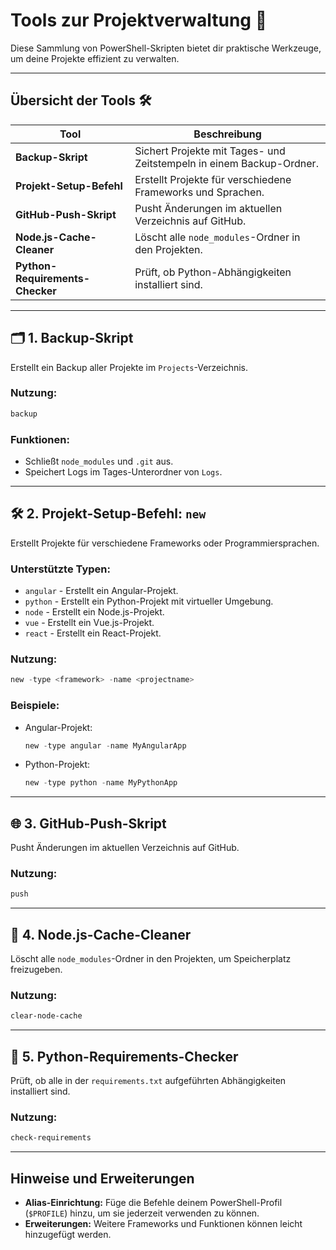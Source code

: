 
# Tools zur Projektverwaltung 🚀

Diese Sammlung von PowerShell-Skripten bietet dir praktische Werkzeuge, um deine Projekte effizient zu verwalten.

---

## Übersicht der Tools 🛠️

| Tool                   | Beschreibung                                                      |
|------------------------|------------------------------------------------------------------|
| **Backup-Skript**      | Sichert Projekte mit Tages- und Zeitstempeln in einem Backup-Ordner. |
| **Projekt-Setup-Befehl** | Erstellt Projekte für verschiedene Frameworks und Sprachen.       |
| **GitHub-Push-Skript** | Pusht Änderungen im aktuellen Verzeichnis auf GitHub.             |
| **Node.js-Cache-Cleaner** | Löscht alle `node_modules`-Ordner in den Projekten.              |
| **Python-Requirements-Checker** | Prüft, ob Python-Abhängigkeiten installiert sind.             |

---

## 🗂️ 1. Backup-Skript

Erstellt ein Backup aller Projekte im `Projects`-Verzeichnis.

### Nutzung:
```powershell
backup
```

### Funktionen:
- Schließt `node_modules` und `.git` aus.
- Speichert Logs im Tages-Unterordner von `Logs`.

---

## 🛠️ 2. Projekt-Setup-Befehl: `new`

Erstellt Projekte für verschiedene Frameworks oder Programmiersprachen.

### Unterstützte Typen:
- `angular` - Erstellt ein Angular-Projekt.
- `python` - Erstellt ein Python-Projekt mit virtueller Umgebung.
- `node` - Erstellt ein Node.js-Projekt.
- `vue` - Erstellt ein Vue.js-Projekt.
- `react` - Erstellt ein React-Projekt.

### Nutzung:
```powershell
new -type <framework> -name <projectname>
```

### Beispiele:
- Angular-Projekt:
  ```powershell
  new -type angular -name MyAngularApp
  ```
- Python-Projekt:
  ```powershell
  new -type python -name MyPythonApp
  ```

---

## 🌐 3. GitHub-Push-Skript

Pusht Änderungen im aktuellen Verzeichnis auf GitHub.

### Nutzung:
```powershell
push
```

---

## 🧹 4. Node.js-Cache-Cleaner

Löscht alle `node_modules`-Ordner in den Projekten, um Speicherplatz freizugeben.

### Nutzung:
```powershell
clear-node-cache
```

---

## 🐍 5. Python-Requirements-Checker

Prüft, ob alle in der `requirements.txt` aufgeführten Abhängigkeiten installiert sind.

### Nutzung:
```powershell
check-requirements
```

---

## Hinweise und Erweiterungen

- **Alias-Einrichtung:** Füge die Befehle deinem PowerShell-Profil (`$PROFILE`) hinzu, um sie jederzeit verwenden zu können.
- **Erweiterungen:** Weitere Frameworks und Funktionen können leicht hinzugefügt werden.

